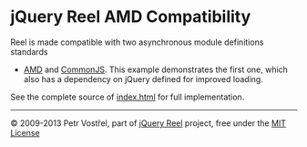 jQuery Reel AMD Compatibility
=============================

Reel is made compatible with two asynchronous module definitions standards
- [AMD][amd] and [CommonJS][commonjs]. This example demonstrates the first one,
which also has a dependency on jQuery defined for improved loading.


See the complete source of [index.html](index.html) for full
implementation.


---
&copy; 2009-2013 Petr Vostřel, part of [jQuery Reel][reel] project, free under the [MIT License][license]



[reel]:http://jquery.vostrel.cz/reel
[license]:https://raw.github.com/pisi/Reel/master/LICENSE.txt
[AMD]:http://en.wikipedia.org/wiki/Asynchronous_module_definition
[CommonJS]:http://en.wikipedia.org/wiki/CommonJS
